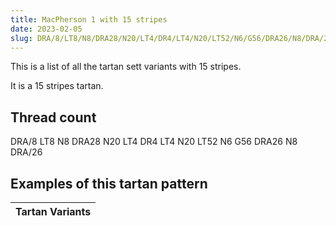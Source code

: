 ```yaml
---
title: MacPherson 1 with 15 stripes
date: 2023-02-05
slug: DRA/8/LT8/N8/DRA28/N20/LT4/DR4/LT4/N20/LT52/N6/G56/DRA26/N8/DRA/26
---
```

This is a list of all the tartan sett variants with 15 stripes.

It is a 15 stripes tartan.


## Thread count
DRA/8 LT8 N8 DRA28 N20 LT4 DR4 LT4 N20 LT52 N6 G56 DRA26 N8 DRA/26

## Examples of this tartan pattern

| Tartan Variants |
|---------------|
